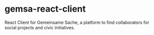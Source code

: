 # gemsa-react-client
React Client for Gemeinsame Sache, a platform to find collaborators for social projects and civic initiatives.
